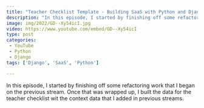 ```yaml
---
title: "Teacher Checklist Template - Building SaaS with Python and Django #138"
description: "In this episode, I started by finishing off some refactoring work that I began on the previous stream. Once that was wrapped up, I built the data for the teacher checklist wit the context data that I added in previous streams."
image: img/2022/GD--Xy54icI.jpg
video: https://www.youtube.com/embed/GD--Xy54icI
type: post
categories:
 - YouTube
 - Python
 - Django
tags: ['Django', 'SaaS', 'Python']

---
```


In this episode, I started by finishing off some refactoring work that I began on the previous stream. Once that was wrapped up, I built the data for the teacher checklist wit the context data that I added in previous streams.
